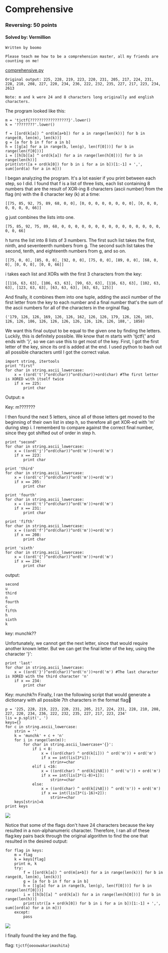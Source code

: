 # Comprehensive
### Reversing: 50 points
#### Solved by: Vermillion
```
Written by boomo

Please teach me how to be a comprehension master, all my friends are counting on me!
```
<a href='https://static.tjctf.org/89499ec336d112481a0aa44de40c5aa52b62d3557f1791356fc775877c945545_comprehensive.py'>comprehensive.py</a>
```
Original output: 225, 228, 219, 223, 220, 231, 205, 217, 224, 231, 228, 210, 208, 227, 220, 234, 236, 222, 232, 235, 227, 217, 223, 234, 2613

Note: m and k were 24 and 8 characters long originally and english characters.
```
The program looked like this:
```
m = 'tjctf{?????????????????}'.lower()
k = '????????'.lower()

f = [[ord(k[a]) ^ ord(m[a+b]) for a in range(len(k))] for b in range(0, len(m), len(k))]
g = [a for b in f for a in b]
h = [[g[a] for a in range(b, len(g), len(f[0]))] for b in range(len(f[0]))]
i = [[h[b][a] ^ ord(k[a]) for a in range(len(h[0]))] for b in range(len(h))]
print(str([a + ord(k[0]) for b in i for a in b])[1:-1] + ',', sum([ord(a) for a in m]))
```
I began analyzing the program. It's a lot easier if you print between each step, so I did. I found that f is a list of three lists, each list containing 8 numbers that are the result of XOR-ing 8 characters (ascii number) from the flag (m) with the 8 character key (k) at a time:
```
[[75, 85, 92, 75, 89, 68, 0, 0], [0, 0, 0, 0, 0, 0, 0, 0], [0, 0, 0, 0, 0, 0, 0, 66]]
```
g just combines the lists into one.
```
[75, 85, 92, 75, 89, 68, 0, 0, 0, 0, 0, 0, 0, 0, 0, 0, 0, 0, 0, 0, 0, 0, 0, 66]
```
h turns the list into 8 lists of 3 numbers. The first such list takes the first, ninth, and seventeenth numbers from g. The second such list takes the second, tenth, and eighteenth numbers from g, and so on.
```
[[75, 0, 0], [85, 0, 0], [92, 0, 0], [75, 0, 0], [89, 0, 0], [68, 0, 0], [0, 0, 0], [0, 0, 66]]
```
i takes each list and XORs with the first 3 characters from the key:
```
[[116, 63, 63], [106, 63, 63], [99, 63, 63], [116, 63, 63], [102, 63, 63], [123, 63, 63], [63, 63, 63], [63, 63, 125]]
```
And finally, it combines them into one tuple, adding the ascii number of the first letter from the key to each number and a final number that's the sum of the ascii numbers for all of the characters in the orginal flag.
```
('179, 126, 126, 169, 126, 126, 162, 126, 126, 179, 126, 126, 165, 126, 126, 186, 126, 126, 126, 126, 126, 126, 126, 188,', 1858)
```
We want this final output to be equal to the given one by finding the letters. Luckily, this is definitely possible. We know that m starts with 'tjctf{' and ends with '}', so we can use this to get most of the key. First, I got the first letter of the key, since its ord is added at the end. I used python to bash out all possible characters until I got the correct value.
```
import string, itertools
print "first"
for char in string.ascii_lowercase:
	x = ((ord('t')^ord(char))^ord(char))+ord(char) #The first letter is XORED with itself twice
	if x == 225:
		print char
```
Output: `m`

Key: m???????


I then found the next 5 letters, since all of those letters get moved to the beginning of their own list in step h, so therefore all get XOR-ed with 'm' during step i. I rememberd to compare against the correct final number, since they got shifted out of order in step h.

```
print "second"
for char in string.ascii_lowercase:
	x = ((ord('j')^ord(char))^ord('m'))+ord('m')
	if x == 223:
		print char

print 'third'
for char in string.ascii_lowercase:
	x = ((ord('c')^ord(char))^ord('m'))+ord('m')
	if x == 205:
		print char

print 'fourth'
for char in string.ascii_lowercase:
	x = ((ord('t')^ord(char))^ord('m'))+ord('m')
	if x == 231:
		print char

print 'fifth'
for char in string.ascii_lowercase:
	x = ((ord('f')^ord(char))^ord('m'))+ord('m')
	if x == 208:
		print char

print 'sixth'
for char in string.ascii_lowercase:
	x = ((ord('{')^ord(char))^ord('m'))+ord('m')
	if x == 234:
		print char
```
output:
```
second
u
third
n
fourth
c
fifth
h
sixth
k
```
key: munchk??

Unfortunately, we cannot get the next letter, since that would require another known letter. But we can get the final letter of the key, using the character '}':
```
print 'last'
for char in string.ascii_lowercase:
	x = ((ord('}')^ord(char))^ord('n'))+ord('m') #The last character is XORED with the third character 'n'
	if x == 234:
		print char
```
Key: munchk?n
Finally, I ran the following script that would generate a dictionary with all possible 7th characters in the format flag:key:
```
p = '225, 228, 219, 223, 220, 231, 205, 217, 224, 231, 228, 210, 208, 227, 220, 234, 236, 222, 232, 235, 227, 217, 223, 234'
lis = p.split(', ')
keys={}
for c in string.ascii_lowercase:
	strin = ''
	k = 'munchk' + c + 'n'
	for i in range(len(m)):
		for char in string.ascii_lowercase+'{}':
			if i < 8:
				x = ((ord(char) ^ ord(k[i])) ^ ord('m')) + ord('m')
				if x == int(lis[3*i]):
					strin+=char
			elif i <16:
				x = ((ord(char) ^ ord(k[i%8])) ^ ord('u')) + ord('m')
				if x == int(lis[3*(i-8)+1]):
					strin+=char
			else:
				x = ((ord(char) ^ ord(k[i%8])) ^ ord('n')) + ord('m')
				if x == int(lis[3*(i-16)+2]):
					strin+=char
	keys[strin]=k
print keys
```
<img src='https://cdn.discordapp.com/attachments/532350033241309226/567479795101728769/unknown.png'>

Notice that some of the flags don't have 24 characters because the key resulted in a non-alphanumeric character. Therefore, I ran all of these flag:key pairs back through the original algorithm to find the one that resulted in the desired output:
```
for flag in keys:
	m = flag
	k = keys[flag]
	print m, k
	try:
		f = [[ord(k[a]) ^ ord(m[a+b]) for a in range(len(k))] for b in range(0, len(m), len(k))]
		g = [a for b in f for a in b]
		h = [[g[a] for a in range(b, len(g), len(f[0]))] for b in range(len(f[0]))]
		i = [[h[b][a] ^ ord(k[a]) for a in range(len(h[0]))] for b in range(len(h))]
		print(str([a + ord(k[0]) for b in i for a in b])[1:-1] + ',', sum([ord(a) for a in m]))
	except:
		pass
```
<img src='https://cdn.discordapp.com/attachments/532350033241309226/567480786945572885/unknown.png'>

I finally found the key and the flag.

flag: `tjctf{oooowakarimashita}`
